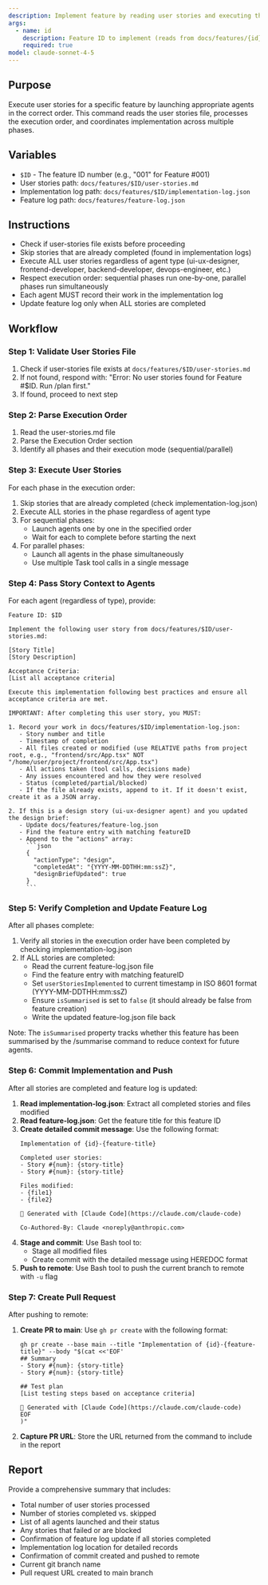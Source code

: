 ```yaml
---
description: Implement feature by reading user stories and executing them in order
args:
  - name: id
    description: Feature ID to implement (reads from docs/features/{id}/user-stories.md)
    required: true
model: claude-sonnet-4-5
---
```


## Purpose

Execute user stories for a specific feature by launching appropriate agents in the correct order. This command reads the user stories file, processes the execution order, and coordinates implementation across multiple phases.

## Variables

- `$ID` - The feature ID number (e.g., "001" for Feature #001)
- User stories path: `docs/features/$ID/user-stories.md`
- Implementation log path: `docs/features/$ID/implementation-log.json`
- Feature log path: `docs/features/feature-log.json`

## Instructions

- Check if user-stories file exists before proceeding
- Skip stories that are already completed (found in implementation logs)
- Execute ALL user stories regardless of agent type (ui-ux-designer, frontend-developer, backend-developer, devops-engineer, etc.)
- Respect execution order: sequential phases run one-by-one, parallel phases run simultaneously
- Each agent MUST record their work in the implementation log
- Update feature log only when ALL stories are completed

## Workflow

### Step 1: Validate User Stories File

1. Check if user-stories file exists at `docs/features/$ID/user-stories.md`
2. If not found, respond with: "Error: No user stories found for Feature #$ID. Run /plan first."
3. If found, proceed to next step

### Step 2: Parse Execution Order

1. Read the user-stories.md file
2. Parse the Execution Order section
3. Identify all phases and their execution mode (sequential/parallel)

### Step 3: Execute User Stories

For each phase in the execution order:

1. Skip stories that are already completed (check implementation-log.json)
2. Execute ALL stories in the phase regardless of agent type
3. For sequential phases:
   - Launch agents one by one in the specified order
   - Wait for each to complete before starting the next
4. For parallel phases:
   - Launch all agents in the phase simultaneously
   - Use multiple Task tool calls in a single message

### Step 4: Pass Story Context to Agents

For each agent (regardless of type), provide:

```
Feature ID: $ID

Implement the following user story from docs/features/$ID/user-stories.md:

[Story Title]
[Story Description]

Acceptance Criteria:
[List all acceptance criteria]

Execute this implementation following best practices and ensure all acceptance criteria are met.

IMPORTANT: After completing this user story, you MUST:

1. Record your work in docs/features/$ID/implementation-log.json:
   - Story number and title
   - Timestamp of completion
   - All files created or modified (use RELATIVE paths from project root, e.g., "frontend/src/App.tsx" NOT "/home/user/project/frontend/src/App.tsx")
   - All actions taken (tool calls, decisions made)
   - Any issues encountered and how they were resolved
   - Status (completed/partial/blocked)
   - If the file already exists, append to it. If it doesn't exist, create it as a JSON array.

2. If this is a design story (ui-ux-designer agent) and you updated the design brief:
   - Update docs/features/feature-log.json
   - Find the feature entry with matching featureID
   - Append to the "actions" array:
     ```json
     {
       "actionType": "design",
       "completedAt": "{YYYY-MM-DDTHH:mm:ssZ}",
       "designBriefUpdated": true
     }
     ```
```

### Step 5: Verify Completion and Update Feature Log

After all phases complete:

1. Verify all stories in the execution order have been completed by checking implementation-log.json
2. If ALL stories are completed:
   - Read the current feature-log.json file
   - Find the feature entry with matching featureID
   - Set `userStoriesImplemented` to current timestamp in ISO 8601 format (YYYY-MM-DDTHH:mm:ssZ)
   - Ensure `isSummarised` is set to `false` (it should already be false from feature creation)
   - Write the updated feature-log.json file back

Note: The `isSummarised` property tracks whether this feature has been summarised by the /summarise command to reduce context for future agents.

### Step 6: Commit Implementation and Push

After all stories are completed and feature log is updated:

1. **Read implementation-log.json**: Extract all completed stories and files modified
2. **Read feature-log.json**: Get the feature title for this feature ID
3. **Create detailed commit message**: Use the following format:
   ```
   Implementation of {id}-{feature-title}

   Completed user stories:
   - Story #{num}: {story-title}
   - Story #{num}: {story-title}

   Files modified:
   - {file1}
   - {file2}

   🤖 Generated with [Claude Code](https://claude.com/claude-code)

   Co-Authored-By: Claude <noreply@anthropic.com>
   ```
4. **Stage and commit**: Use Bash tool to:
   - Stage all modified files
   - Create commit with the detailed message using HEREDOC format
5. **Push to remote**: Use Bash tool to push the current branch to remote with `-u` flag

### Step 7: Create Pull Request

After pushing to remote:

1. **Create PR to main**: Use `gh pr create` with the following format:
   ```
   gh pr create --base main --title "Implementation of {id}-{feature-title}" --body "$(cat <<'EOF'
   ## Summary
   - Story #{num}: {story-title}
   - Story #{num}: {story-title}

   ## Test plan
   [List testing steps based on acceptance criteria]

   🤖 Generated with [Claude Code](https://claude.com/claude-code)
   EOF
   )"
   ```
2. **Capture PR URL**: Store the URL returned from the command to include in the report

## Report

Provide a comprehensive summary that includes:
- Total number of user stories processed
- Number of stories completed vs. skipped
- List of all agents launched and their status
- Any stories that failed or are blocked
- Confirmation of feature log update if all stories completed
- Implementation log location for detailed records
- Confirmation of commit created and pushed to remote
- Current git branch name
- Pull request URL created to main branch
